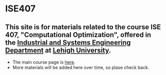 # ISE407

## This site is for materials related to the course ISE 407, "Computational Optimization", offered in the [Industrial and Systems Engineering Department](https://ise.lehigh.edu) at [Lehigh University](https://www.lehigh.edu). 
 * The main course page is [here](https://lehighisecourses.github.io/ISE407). 
 * More materials will be added here over time, so plase check back. 
